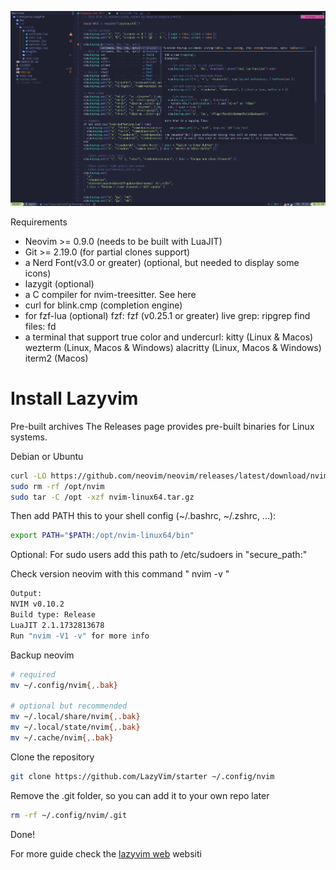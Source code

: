 
![lazyvim screenshot][screenshot]

Requirements

* Neovim >= 0.9.0 (needs to be built with LuaJIT)
* Git >= 2.19.0 (for partial clones support)
* a Nerd Font(v3.0 or greater) (optional, but needed to display some icons)
* lazygit (optional)
* a C compiler for nvim-treesitter. See here
* curl for blink.cmp (completion engine)
* for fzf-lua (optional)
    fzf: fzf (v0.25.1 or greater)
    live grep: ripgrep
    find files: fd
* a terminal that support true color and undercurl:
    kitty (Linux & Macos)
    wezterm (Linux, Macos & Windows)
    alacritty (Linux, Macos & Windows)
    iterm2 (Macos)

# Install Lazyvim

Pre-built archives
The Releases page provides pre-built binaries for Linux systems.

Debian or Ubuntu
```sh
curl -LO https://github.com/neovim/neovim/releases/latest/download/nvim-linux64.tar.gz
sudo rm -rf /opt/nvim
sudo tar -C /opt -xzf nvim-linux64.tar.gz
```
Then add PATH this to your shell config (~/.bashrc, ~/.zshrc, ...):

```sh
export PATH="$PATH:/opt/nvim-linux64/bin"
```
Optional:
For sudo users add this path to /etc/sudoers in "secure_path:"

Check version neovim with this command " nvim -v "
```sh
Output:
NVIM v0.10.2
Build type: Release
LuaJIT 2.1.1732813678
Run "nvim -V1 -v" for more info
```

Backup neovim
```sh
# required
mv ~/.config/nvim{,.bak}

# optional but recommended
mv ~/.local/share/nvim{,.bak}
mv ~/.local/state/nvim{,.bak}
mv ~/.cache/nvim{,.bak}
```

Clone the repository
```sh
git clone https://github.com/LazyVim/starter ~/.config/nvim
```
Remove the .git folder, so you can add it to your own repo later
```sh
rm -rf ~/.config/nvim/.git
```

Done!

For more guide check the [lazyvim web][web] websiti

[screenshot]: https://github.com/New8ie/ZshStyle/blob/main/screenshot/lazyvim.png
[web]: https://www.lazyvim.org/






















